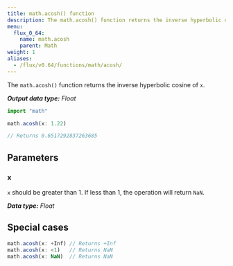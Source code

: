 ```yaml
---
title: math.acosh() function
description: The math.acosh() function returns the inverse hyperbolic cosine of `x`.
menu:
  flux_0_64:
    name: math.acosh
    parent: Math
weight: 1
aliases:
  - /flux/v0.64/functions/math/acosh/
---
```


The `math.acosh()` function returns the inverse hyperbolic cosine of `x`.

_**Output data type:** Float_

```js
import "math"

math.acosh(x: 1.22)

// Returns 0.6517292837263685
```

## Parameters

### x
`x` should be greater than 1.
If less than 1, the operation will return `NaN`.

_**Data type:** Float_

## Special cases
```js
math.acosh(x: +Inf) // Returns +Inf
math.acosh(x: <1)   // Returns NaN
math.acosh(x: NaN)  // Returns NaN
```
